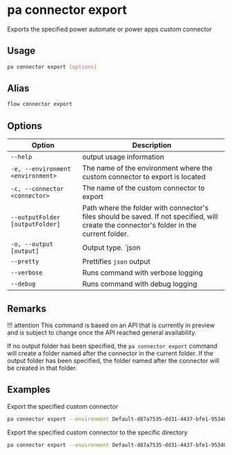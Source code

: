 # pa connector export

Exports the specified power automate or power apps custom connector

## Usage

```sh
pa connector export [options]
```

## Alias

```sh
flow connector export
```

## Options

Option|Description
------|-----------
`--help`|output usage information
`-e, --environment <environment>`|The name of the environment where the custom connector to export is located
`-c, --connector <connector>`|The name of the custom connector to export
`--outputFolder [outputFolder]`|Path where the folder with connector's files should be saved. If not specified, will create the connector's folder in the current folder.
`-o, --output [output]`|Output type. `json|text`. Default `text`
`--pretty`|Prettifies `json` output
`--verbose`|Runs command with verbose logging
`--debug`|Runs command with debug logging

## Remarks

!!! attention
    This command is based on an API that is currently in preview and is subject to change once the API reached general availability.

If no output folder has been specified, the `pa connector export` command will create a folder named after the connector in the current folder. If the output folder has been specified, the folder named after the connector will be created in that folder.

## Examples

Export the specified custom connector

```sh
pa connector export --environment Default-d87a7535-dd31-4437-bfe1-95340acd55c5 --connector shared_connector-201-5f20a1f2d8d6777a75-5fa602f410652f4dfa
```

Export the specified custom connector to the specific directory

```sh
pa connector export --environment Default-d87a7535-dd31-4437-bfe1-95340acd55c5 --connector shared_connector-201-5f20a1f2d8d6777a75-5fa602f410652f4dfa --outputFolder connector
```
